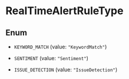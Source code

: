 

# RealTimeAlertRuleType

## Enum


* `KEYWORD_MATCH` (value: `"KeywordMatch"`)

* `SENTIMENT` (value: `"Sentiment"`)

* `ISSUE_DETECTION` (value: `"IssueDetection"`)




